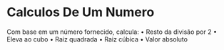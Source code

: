 # Calculos De Um Numero
Com base em um número fornecido, calcula:
• Resto da divisão por 2
• Eleva ao cubo
• Raiz quadrada
• Raiz cúbica
• Valor absoluto
